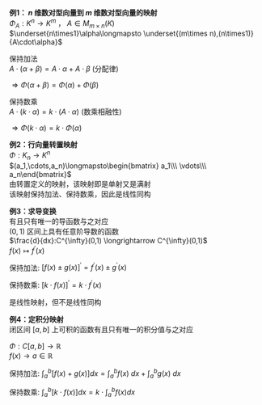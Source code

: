 **例1： $n$ 维数对型向量到 $m$ 维数对型向量的映射**  
 $\Phi_A:K^n\longrightarrow K^m$ ， $A\in M_{m\times n}(K)$   
 $\underset{n\times1}\alpha\longmapsto  
\underset{(m\times n),(n\times1)}{A\cdot\alpha}$   
  
保持加法  
 $A\cdot(\alpha+\beta)  
=A\cdot\alpha+A\cdot\beta$  (分配律)  
  
 $\Rightarrow  
\Phi(\alpha+\beta)=\Phi(\alpha)+\Phi(\beta)$   
  
保持数乘  
 $A\cdot(k\cdot\alpha)=k\cdot(A\cdot\alpha)$  (数乘相融性)  
  
 $\Rightarrow  
\Phi(k\cdot\alpha)=k\cdot\Phi(\alpha)$   
  
**例2：行向量转置映射**  
 $\Phi:K_n\longrightarrow K^n$   
 $(a_1,\cdots,a_n)\longmapsto\begin{bmatrix}  
a_1\\\ \vdots\\\ a_n\end{bmatrix}$   
由转置定义的映射，该映射即是单射又是满射  
该映射保持加法、保持数乘，因此是线性同构  
  
**例3：求导变换**  
有且只有唯一的导函数与之对应  
 $(0,1)$ 区间上具有任意阶导数的函数  
 $\frac{d}{dx}:C^{\infty}(0,1)  
\longrightarrow C^{\infty}(0,1)$   
 $f(x)\longmapsto f^\prime(x)$   
  
保持加法:  $[f(x)\pm g(x)]^\prime  
=f^\prime(x)\pm g^\prime(x)$   
  
保持数乘:  $[k\cdot f(x)]^\prime=k\cdot f^\prime(x)$   
  
是线性映射，但不是线性同构  
  
**例4：定积分映射**  
闭区间 $[a,b]$ 上可积的函数有且只有唯一的积分值与之对应  
  
 $\Phi:C[a,b]\longrightarrow\mathbb R$   
 $f(x)\longrightarrow a\in\mathbb R$   
  
保持加法:  $\int_a^b[f(x)+g(x)]dx  
=\int_a^bf(x)\ dx+\int_a^bg(x)\ dx$   
  
保持数乘:  $\int_a^b[k\cdot f(x)]dx=k\cdot \int_a^bf(x)dx$   
